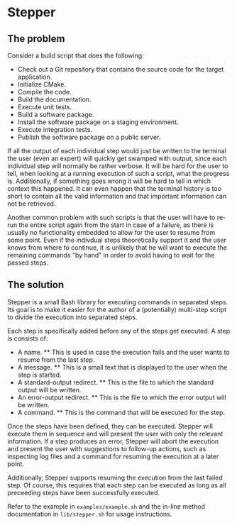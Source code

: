 # Stepper

## The problem

Consider a build script that does the following:

* Check out a Git repository that contains the source code for the target application.
* Initialize CMake.
* Compile the code.
* Build the documentation.
* Execute unit tests.
* Build a software package.
* Install the software package on a staging environment.
* Execute integration tests.
* Publish the software package on a public server.

If all the output of each individual step would just be written to the terminal the user (even an expert) will quickly get swamped with output, since each individual step will normally be rather verbose.
It will be hard for the user to tell, when looking at a running execution of such a script, what the progress is.
Additionally, if something goes wrong it will be hard to tell in which context this happened.
It can even happen that the terminal history is too short to contain all the valid information and that important information can not be retrieved.

Another common problem with such scripts is that the user will have to re-run the entire script again from the start in case of a failure, as there is usually no functionality embedded to allow for the user to resume from some point.
Even if the indivdual steps theoretically support it and the user knows from where to continue, it is unlikely that he will want to execute the remaining commands "by hand" in order to avoid having to wait for the passed steps.

## The solution

Stepper is a small Bash library for executing commands in separated steps.
Its goal is to make it easier for the author of a (potentially) multi-step script to divide the execution into separated steps.

Each step is specifically added before any of the steps get executed.
A step is consists of:

* A name.
** This is used in case the execution fails and the user wants to resume from the last step.
* A message.
** This is a small text that is displayed to the user when the step is started.
* A standard-output redirect.
** This is the file to which the standard output will be written.
* An error-output redirect.
** This is the file to which the error output will be written.
* A command.
** This is the command that will be executed for the step.

Once the steps have been defined, they can be executed.
Stepper will execute them in sequence and will present the user with only the relevant information.
If a step produces an error, Stepper will abort the execution and present the user with suggestions to follow-up actions, such as inspecting log files and a command for resuming the execution at a later point.

Additionally, Stepper supports resuming the execution from the last failed step.
Of course, this requires that each step can be executed as long as all preceeding steps have been successfully executed.

Refer to the example in `examples/example.sh` and the in-line method documentation in `lib/stepper.sh` for usage instructions.
